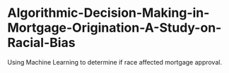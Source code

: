 # Algorithmic-Decision-Making-in-Mortgage-Origination-A-Study-on-Racial-Bias

Using Machine Learning to determine if race affected mortgage approval.
